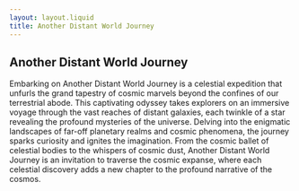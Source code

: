 ```yaml
---
layout: layout.liquid
title: Another Distant World Journey
---
```


## Another Distant World Journey
Embarking on Another Distant World Journey is a celestial expedition that unfurls the grand tapestry of cosmic marvels beyond the confines of our terrestrial abode. This captivating odyssey takes explorers on an immersive voyage through the vast reaches of distant galaxies, each twinkle of a star revealing the profound mysteries of the universe. Delving into the enigmatic landscapes of far-off planetary realms and cosmic phenomena, the journey sparks curiosity and ignites the imagination. From the cosmic ballet of celestial bodies to the whispers of cosmic dust, Another Distant World Journey is an invitation to traverse the cosmic expanse, where each celestial discovery adds a new chapter to the profound narrative of the cosmos.

